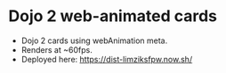 # Dojo 2 web-animated cards

- Dojo 2 cards using webAnimation meta.
- Renders at ~60fps.
- Deployed here: https://dist-limziksfpw.now.sh/
